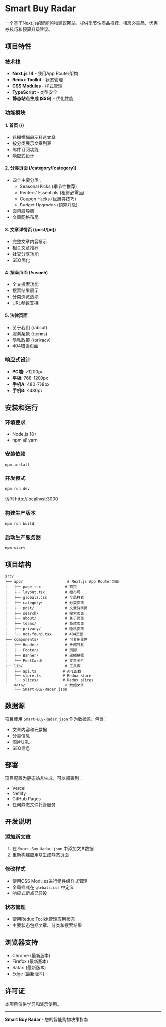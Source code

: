 # Smart Buy Radar

一个基于Next.js的智能购物建议网站，提供季节性商品推荐、租房必需品、优惠券技巧和预算升级建议。

## 项目特性

### 技术栈
- **Next.js 14** - 使用App Router架构
- **Redux Toolkit** - 状态管理
- **CSS Modules** - 样式管理
- **TypeScript** - 类型安全
- **静态站点生成 (SSG)** - 优化性能

### 功能模块

#### 1. 首页 (/)
- 轮播横幅展示精选文章
- 按分类展示文章列表
- 邮件订阅功能
- 响应式设计

#### 2. 分类页面 (/category/[category])
- 四个主要分类：
  - Seasonal Picks (季节性推荐)
  - Renters' Essentials (租房必需品)
  - Coupon Hacks (优惠券技巧)
  - Budget Upgrades (预算升级)
- 面包屑导航
- 文章网格布局

#### 3. 文章详情页 (/post/[id])
- 完整文章内容展示
- 相关文章推荐
- 社交分享功能
- SEO优化

#### 4. 搜索页面 (/search)
- 全文搜索功能
- 搜索结果展示
- 分类浏览选项
- URL参数支持

#### 5. 法律页面
- 关于我们 (/about)
- 服务条款 (/terms)
- 隐私政策 (/privacy)
- 404错误页面

### 响应式设计
- **PC端**: >1200px
- **平板**: 768-1200px
- **手机A**: 480-768px
- **手机B**: <480px

## 安装和运行

### 环境要求
- Node.js 18+
- npm 或 yarn

### 安装依赖
```bash
npm install
```

### 开发模式
```bash
npm run dev
```
访问 http://localhost:3000

### 构建生产版本
```bash
npm run build
```

### 启动生产服务器
```bash
npm start
```

## 项目结构

```
src/
├── app/                    # Next.js App Router页面
│   ├── page.tsx           # 首页
│   ├── layout.tsx         # 根布局
│   ├── globals.css        # 全局样式
│   ├── category/          # 分类页面
│   ├── post/              # 文章详情页
│   ├── search/            # 搜索页面
│   ├── about/             # 关于页面
│   ├── terms/             # 条款页面
│   ├── privacy/           # 隐私页面
│   └── not-found.tsx      # 404页面
├── components/            # 可复用组件
│   ├── Header/            # 头部导航
│   ├── Footer/            # 页脚
│   ├── Banner/            # 轮播横幅
│   └── PostCard/          # 文章卡片
├── lib/                   # 工具库
│   ├── api.ts            # API函数
│   ├── store.ts          # Redux store
│   └── slices/           # Redux slices
└── data/                  # 数据文件
    └── Smart-Buy-Radar.json
```

## 数据源

项目使用 `Smart-Buy-Radar.json` 作为数据源，包含：
- 文章内容和元数据
- 分类信息
- 图片URL
- SEO信息

## 部署

项目配置为静态站点生成，可以部署到：
- Vercel
- Netlify
- GitHub Pages
- 任何静态文件托管服务

## 开发说明

### 添加新文章
1. 在 `Smart-Buy-Radar.json` 中添加文章数据
2. 重新构建应用以生成静态页面

### 修改样式
- 使用CSS Modules进行组件级样式管理
- 全局样式在 `globals.css` 中定义
- 响应式断点已预设

### 状态管理
- 使用Redux Toolkit管理应用状态
- 主要状态包括文章、分类和搜索结果

## 浏览器支持

- Chrome (最新版本)
- Firefox (最新版本)
- Safari (最新版本)
- Edge (最新版本)

## 许可证

本项目仅供学习和演示使用。

---

**Smart Buy Radar** - 您的智能购物决策指南
